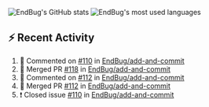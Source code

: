 ![EndBug's GitHub stats](https://github-readme-stats.vercel.app/api?username=endbug&show_icons=true)
![EndBug's most used languages](https://github-readme-stats.vercel.app/api/top-langs/?username=endbug&layout=compact)

## ⚡ Recent Activity

<!--START_SECTION:activity-->
1. 💬 Commented on [#110](https://github.com//EndBug/add-and-commit/issues/110) in [EndBug/add-and-commit](https://github.com//EndBug/add-and-commit)
2. 🎉 Merged PR [#118](https://github.com//EndBug/add-and-commit/pull/118) in [EndBug/add-and-commit](https://github.com//EndBug/add-and-commit)
3. 💬 Commented on [#112](https://github.com//EndBug/add-and-commit/issues/112) in [EndBug/add-and-commit](https://github.com//EndBug/add-and-commit)
4. 🎉 Merged PR [#112](https://github.com//EndBug/add-and-commit/pull/112) in [EndBug/add-and-commit](https://github.com//EndBug/add-and-commit)
5. ❗️ Closed issue [#110](https://github.com//EndBug/add-and-commit/issues/110) in [EndBug/add-and-commit](https://github.com//EndBug/add-and-commit)
<!--END_SECTION:activity-->
